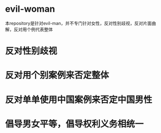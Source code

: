 # evil-woman
本repository是针对evil-man，并不专门针对女性，反对性别歧视，反对片面曲解，反对用个例代表整体
# 反对性别歧视
# 反对用个别案例来否定整体
# 反对单单使用中国案例来否定中国男性
# 倡导男女平等，倡导权利义务相统一
